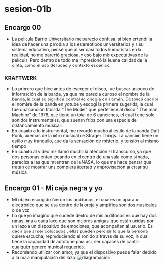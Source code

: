# sesion-01b
## Encargo 00
- La pelicula Barrio Universitario me parecio confusa, si bien entendí la idea de hacer una parodia a los estereotipos universitarios y a su sistema educativo, pensé que al ser casi todos humoristas en la realidad, no me pareció graciosa, y eso bajo mis expectativas de la película. Pero dentro de todo me impresionó la buena calidad de la cinta, como el uso de luces y contexto escenico.
### KRAFTWERK
- Lo primero que hice antes de escoger el disco, fue buscar un poco de información de la banda, ya que me parecia curioso el nombre de la banda, la cual se significa central de enegía en alemán. Despúes escribí el nombre de la banda en yotube y escogí la primera sugerida, la cual fue una canción titulada "The Model" que pertenece al disco  " The man Machine" de 1978, que tiene un total de 6 canciones, el cual tiene solo sonidos instrumentales, que suenan fríos con una especie de distanciamiento musical. 
-  En cuanto a lo instrumental, me recordó mucho al estilo de la banda Daft Punk, además de la intro musical de Strager Things. La canción tiene un estilo muy tranquilo, que da la sensación de misterio, y tensión al mismo tiempo
-   En cuanto al video me llamó mucho la atención el transcurso, ya que dos personas entan tocando en el centro de una sala como si nada, parecida a las que muentran de la NASA, lo que me hace pensar que tratan de mostrar una completa libertad y improvisación al crear su músical.

## Encargo 01 - Mi caja negra y yo
-   Mi objeto escogido fueron los audífonos, el cual es un aparato electrónico que se usa dentro de la oreja y amplifica sonidos musicales o de voz
-   Lo que yo  imagino que sucede dentro de mis audífonos es que hay dos ranas, una a cada lado que son mejores amigas, que están unidas por un lazo a un dispositivo de emociones, que acompañan al usuario. Es decir que al ser colocados , ellas pueden percibir lo que la persona quiere escucha, reproduciendo el sonido a través de su voz, la cual tiene la capacidad de autotune para asi, ser capaces de cantar cualquier genero musical requerido.
-   Recomiendo utilizar con amor, ya que el dispositivo puede fallar debido a la mala manipulación del lazo.
   ![diagramación](https://github.com/user-attachments/assets/1e4b7e1e-725e-4d33-9245-7cd5034188c5)


